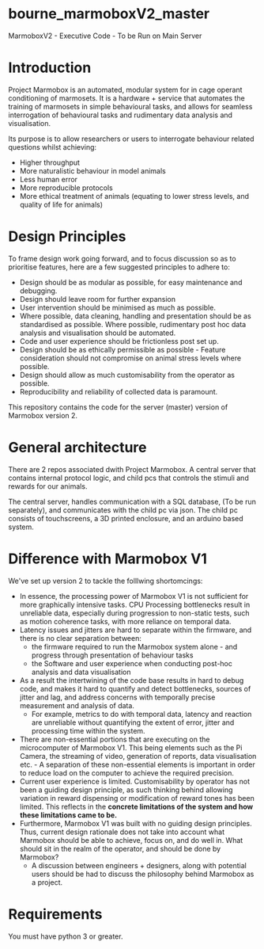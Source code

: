 # bourne_marmoboxV2_master
MarmoboxV2 - Executive Code - To be Run on Main Server 

# Introduction
Project Marmobox is an automated, modular system for in cage operant conditioning of marmosets. It is a hardware + service that automates the training of marmosets in simple behavioural tasks, and allows for seamless interrogation of behavioural tasks and rudimentary data analysis and visualisation. 

Its purpose is to allow researchers or users to interrogate behaviour related questions whilst achieving: 

- Higher throughput
- More naturalistic behaviour in model animals
- Less human error
- More reproducible protocols
- More ethical treatment of animals (equating to lower stress levels, and quality of life for animals)

# Design Principles

To frame design work going forward, and to focus discussion so as to prioritise features, here are a few suggested principles to adhere to: 

- Design should be as modular as possible, for easy maintenance and debugging.
- Design should leave room for further expansion
- User intervention should be minimised as much as possible.
- Where possible, data cleaning, handling and presentation should be as standardised as possible. Where possible, rudimentary post hoc data analysis and visualisation should be automated.
- Code and user experience should be frictionless post set up.
- Design should be as ethically permissible as possible - Feature consideration should not compromise on animal stress levels where possible.
- Design should allow as much customisability from the operator as possible.
- Reproducibility and reliability of collected data is paramount.

This repository contains the code for the server (master) version of Marmobox version 2.

# General architecture 

There are 2 repos associated dwith Project Marmobox. A central server that contains internal protocol logic, and child pcs that controls the stimuli and rewards for our animals. 

The central server, handles communication with a  SQL database, (To be run separately), and communicates with the child pc via json. The child pc consists of touchscreens, a 3D printed enclosure, and an arduino based system. 

# Difference with Marmobox V1

We've set up version 2 to tackle the folllwing shortomcings: 


- In essence, the processing power of Marmobox V1 is not sufficient for more graphically intensive tasks. CPU Processing bottlenecks result in unreliable data, especially during progression to non-static tests, such as motion coherence tasks, with more reliance on temporal data.
- Latency issues and jitters are hard to separate within the firmware, and there is no clear separation between:
    - the firmware required to run the Marmobox system alone - and progress through presentation of behaviour tasks
    - the Software and user experience when conducting post-hoc analysis and data visualisation
- As a result the intertwining of the code base results in hard to debug code, and makes it hard to quantify and detect bottlenecks, sources of jitter and lag, and address concerns with temporally precise measurement and analysis of data.
    - For example, metrics to do with temporal data, latency and reaction are unreliable without quantifying the extent of error, jitter and processing time within the system.
- There are non-essential portions that are executing on the microcomputer of Marmobox V1. This being elements such as the Pi Camera, the streaming of video, generation of reports, data visualisation etc. - A separation of these non-essential elements is important in order to reduce load on the computer to achieve the required precision.
- Current user experience is limited. Customisability by operator has not been a guiding design principle, as such thinking behind allowing variation in reward dispensing or modification of reward tones has been limited. This reflects in the **concrete limitations of the system and how these limitations came to be.**
- Furthermore, Marmobox V1 was built with no guiding design principles. Thus, current design rationale does not take into account what Marmobox should be able to achieve, focus on, and do well in. What should sit in the realm of the operator, and should be done by Marmobox?
    - A discussion between engineers + designers, along with potential users should be had to discuss the philosophy behind Marmobox as a project.

# Requirements
You must have python 3 or greater. 



